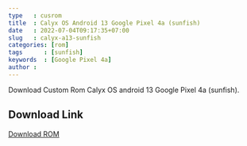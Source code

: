 ```yaml
---
type   : cusrom
title  : Calyx OS Android 13 Google Pixel 4a (sunfish)
date   : 2022-07-04T09:17:35+07:00
slug   : calyx-a13-sunfish
categories: [rom]
tags      : [sunfish]
keywords  : [Google Pixel 4a]
author : 
---
```


Download Custom Rom Calyx OS android 13 Google Pixel 4a (sunfish).


## Download Link
[Download ROM](https://calyxos.org/install/devices/sunfish)